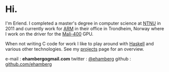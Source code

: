 # Hi.

I'm Erlend. I completed a master's degree in computer science at
[NTNU](http://www.ntnu.edu) in 2011 and currently work for
[ARM](http://www.arm.com) in their office in Trondheim, Norway where I work on
the driver for the
[Mali-400](http://www.arm.com/products/multimedia/mali-graphics-hardware/mali-400-mp.php)
GPU.

When not writing C code for work I like to play around with
[Haskell](http://www.haskell.org) and various other technologies. See my
[projects](/projects) page for an overview.

e-mail
:   **ehambergαgmail.com**
twitter
:   [@ehamberg](http://twitter.com/ehamberg)
github
:   [github.com/ehamberg](http://github.com/ehamberg)
